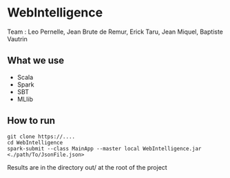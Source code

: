 # WebIntelligence

Team : Leo Pernelle, Jean Brute de Remur, Erick Taru, Jean Miquel, Baptiste Vautrin

## What we use 
- Scala
- Spark
- SBT
- MLlib

## How to run

```
git clone https://....
cd WebIntelligence
spark-submit --class MainApp --master local WebIntelligence.jar <./path/To/JsonFile.json>
```

Results are in the directory out/ at the root of the project

